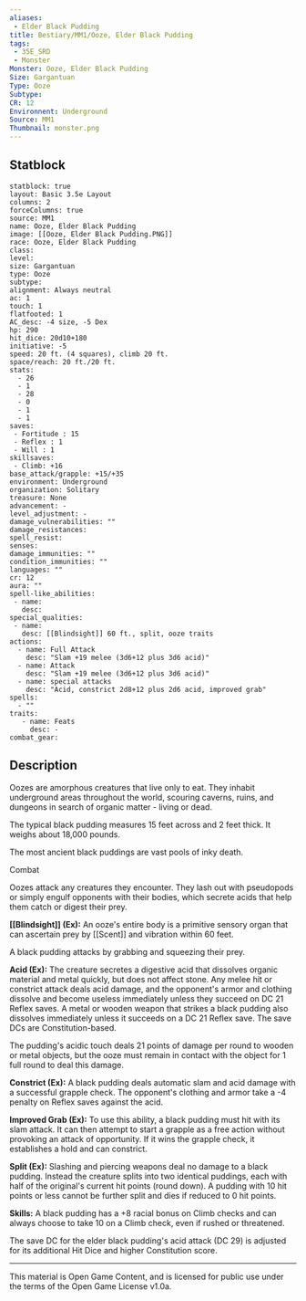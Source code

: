 ```yaml
---
aliases:
 - Elder Black Pudding
title: Bestiary/MM1/Ooze, Elder Black Pudding
tags: 
 - 35E_SRD
 - Monster
Monster: Ooze, Elder Black Pudding
Size: Gargantuan
Type: Ooze
Subtype: 
CR: 12
Environnent: Underground
Source: MM1
Thumbnail: monster.png
---
```


## Statblock

```statblock
statblock: true
layout: Basic 3.5e Layout
columns: 2
forceColumns: true
source: MM1 
name: Ooze, Elder Black Pudding
image: [[Ooze, Elder Black Pudding.PNG]]
race: Ooze, Elder Black Pudding
class: 
level: 
size: Gargantuan
type: Ooze
subtype: 
alignment: Always neutral
ac: 1
touch: 1
flatfooted: 1
AC_desc: -4 size, -5 Dex
hp: 290
hit_dice: 20d10+180
initiative: -5
speed: 20 ft. (4 squares), climb 20 ft.
space/reach: 20 ft./20 ft.
stats:
  - 26
  - 1
  - 28
  - 0
  - 1
  - 1
saves:
 - Fortitude : 15
 - Reflex : 1
 - Will : 1
skillsaves:
 - Climb: +16
base_attack/grapple: +15/+35
environment: Underground
organization: Solitary
treasure: None
advancement: -
level_adjustment: -
damage_vulnerabilities: ""
damage_resistances: 
spell_resist: 
senses: 
damage_immunities: ""
condition_immunities: ""
languages: ""
cr: 12
aura: ""
spell-like_abilities:
 - name: 
   desc: 
special_qualities:
 - name:
   desc: [[Blindsight]] 60 ft., split, ooze traits
actions:
  - name: Full Attack
    desc: "Slam +19 melee (3d6+12 plus 3d6 acid)"
  - name: Attack
    desc: "Slam +19 melee (3d6+12 plus 3d6 acid)"
  - name: special attacks
    desc: "Acid, constrict 2d8+12 plus 2d6 acid, improved grab"
spells:
  - ""
traits:
   - name: Feats
     desc: -
combat_gear:  
```

## Description



Oozes are amorphous creatures that live only to eat. They inhabit underground areas throughout the world, scouring caverns, ruins, and dungeons in search of organic matter - living or dead.

The typical black pudding measures 15 feet across and 2 feet thick. It weighs about 18,000 pounds.

The most ancient black puddings are vast pools of inky death.

Combat

Oozes attack any creatures they encounter. They lash out with pseudopods or simply engulf opponents with their bodies, which secrete acids that help them catch or digest their prey.


**[[Blindsight]] (Ex):** An ooze's entire body is a primitive sensory organ that can ascertain prey by [[Scent]] and vibration within 60 feet.

A black pudding attacks by grabbing and squeezing their prey.


**Acid (Ex):** The creature secretes a digestive acid that dissolves organic material and metal quickly, but does not affect stone. Any melee hit or constrict attack deals acid damage, and the opponent's armor and clothing dissolve and become useless immediately unless they succeed on DC 21 Reflex saves. A metal or wooden weapon that strikes a black pudding also dissolves immediately unless it succeeds on a DC 21 Reflex save. The save DCs are Constitution-based.

The pudding's acidic touch deals 21 points of damage per round to wooden or metal objects, but the ooze must remain in contact with the object for 1 full round to deal this damage.


**Constrict (Ex):** A black pudding deals automatic slam and acid damage with a successful grapple check. The opponent's clothing and armor take a -4 penalty on Reflex saves against the acid.


**Improved Grab (Ex):** To use this ability, a black pudding must hit with its slam attack. It can then attempt to start a grapple as a free action without provoking an attack of opportunity. If it wins the grapple check, it establishes a hold and can constrict.


**Split (Ex):** Slashing and piercing weapons deal no damage to a black pudding. Instead the creature splits into two identical puddings, each with half of the original's current hit points (round down). A pudding with 10 hit points or less cannot be further split and dies if reduced to 0 hit points.


**Skills:** A black pudding has a +8 racial bonus on Climb checks and can always choose to take 10 on a Climb check, even if rushed or threatened.

The save DC for the elder black pudding's acid attack (DC 29) is adjusted for its additional Hit Dice and higher Constitution score.

---

This material is Open Game Content, and is licensed for public use under the terms of the Open Game License v1.0a.
